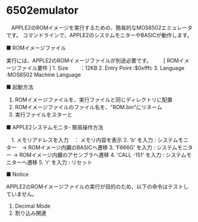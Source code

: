 # 6502emulator

　APPLE2のROMイメージを実行するための、簡易的なMOS6502エミュレータです。
 コマンドラインで、APPLE2のシステムモニターやBASICが動作します。
 
 ■ ROMイメージファイル
 
   実行には、APPLE2のROMイメージファイルが別途必要です。
　　[ ROMイメージファイル要件 ]
    1. Size    　　：12KB
    2. Entry Point :$0xfffc
    3. Language    :MOS6502 Machine Language
 
 
 ■ 起動方法
 
   1. ROMイメージファイルを、実行ファイルと同じディレクトリに配置
   2. ROMイメージファイルのファイル名を、"ROM.bin"にリネーム
   3. 実行ファイルをスターと
 
 
 ■ APPLE2システムモニタ- 簡易操作方法
 
 　1. メモリアドレスを入力　： メモリ内容を表示
   2. 'b' を入力           : システムモニター　→ ROMイメージ内臓のBASICへ遷移
   3. 'F666G' を入力       : システムモニター  → ROMイメージ内臓のアセンブラへ遷移
   4. 'CALL -151' を入力   : システムモニターへ遷移
   5. 'r' を入力           : リセット


 ■ Notice
 
   APPLE2のROMイメージファイルの実行が目的のため、以下の命令はテストしていません。
   1. Decimal Mode
   2. 割り込み関連
